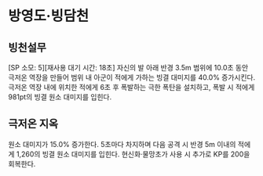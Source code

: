 # 방영도·빙담천

## 빙천설무

[SP 소모: 5][재사용 대기 시간: 18초] 자신의 발 아래 반경 3.5m 범위에 10.0초 동안 극저온 역장을 만들어 범위 내 아군이 적에게 가하는 빙결 대미지를 40.0% 증가시킨다. 극저온 역장 내에 위치한 적에게 6초 후 폭발하는 극한 폭탄을 설치하고, 폭발 시 적에게 981pt의 빙결 원소 대미지를 입힌다.

## 극저온 지옥

원소 대미지가 15.0% 증가한다. 5초마다 차지하며 다음 공격 시 반경 5m 이내의 적에게 1,260의 빙결 원소 대미지를 입힌다.
현신화·물망초가 사용 시 추가로 KP를 200을 회복한다.
